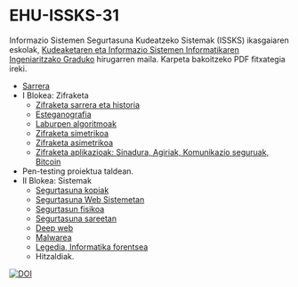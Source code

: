 # EHU-ISSKS-31

Informazio Sistemen Segurtasuna Kudeatzeko Sistemak (ISSKS) ikasgaiaren eskolak, [Kudeaketaren eta Informazio Sistemen Informatikaren Ingeniaritzako Graduko](https://www.ehu.eus/eu/web/graduak/kudeaketaren-eta-informazio-sistemen-informatikaren-ingeniaritzako-gradua-bizkaia/kreditu-eta-irakasgaiak?p_redirect=consultaAsignatura&p_cod_proceso=egr&p_anyo_acad=20240&p_ciclo=X&p_curso=3&p_cod_asignatura=26025) hirugarren maila. Karpeta bakoitzeko PDF fitxategia ireki.

* [Sarrera](Sarrera/)
* I Blokea: Zifraketa
  * [Zifraketa sarrera eta historia](Zifraketa_intro/)
  * [Esteganografia](Zifraketa_esteganografia/)
  * [Laburpen algoritmoak](Zifraketa_laburpen/)
  * [Zifraketa simetrikoa](Zifraketa_simetrikoa/)
  * [Zifraketa asimetrikoa](Zifraketa_asimetrikoa/)
  * [Zifraketa aplikazioak: Sinadura, Agiriak, Komunikazio seguruak, Bitcoin](Zifraketa_aplikazioak/)
* Pen-testing proiektua taldean.
* II Blokea: Sistemak
  * [Segurtasuna kopiak](Segurtasun_kopiak/)
  * [Segurtasuna Web Sistemetan](WebSegurtasuna/)
  * [Segurtasun fisikoa](Segurtasun_fisikoa/)
  * [Segurtasuna sareetan](Segurtasuna_sareetan/)
  * [Deep web](DeepWeb/)
  * [Malwarea](Malware/)
  * [Legedia, Informatika forentsea](Legedia/)
  * Hitzaldiak.

[![DOI](https://zenodo.org/badge/405099738.svg)](https://zenodo.org/badge/latestdoi/405099738)
